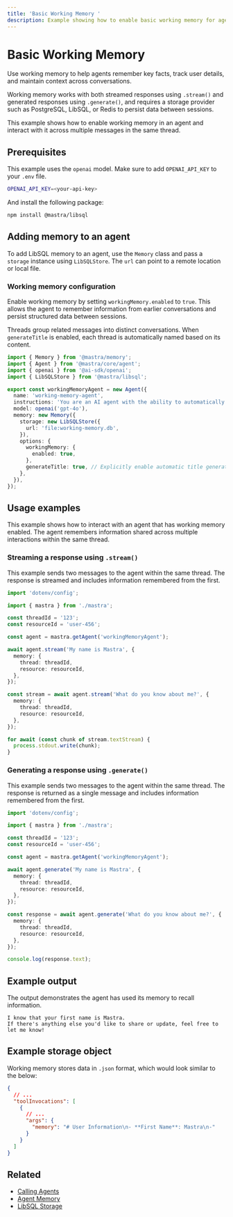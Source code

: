 ```yaml
---
title: 'Basic Working Memory '
description: Example showing how to enable basic working memory for agents to maintain conversational context.
---
```


# Basic Working Memory

Use working memory to help agents remember key facts, track user details, and maintain context across conversations.

Working memory works with both streamed responses using `.stream()` and generated responses using `.generate()`, and requires a storage provider such as PostgreSQL, LibSQL, or Redis to persist data between sessions.

This example shows how to enable working memory in an agent and interact with it across multiple messages in the same thread.

## Prerequisites

This example uses the `openai` model. Make sure to add `OPENAI_API_KEY` to your `.env` file.

```bash filename=".env" copy
OPENAI_API_KEY=<your-api-key>
```

And install the following package:

```bash copy
npm install @mastra/libsql
```

## Adding memory to an agent

To add LibSQL memory to an agent, use the `Memory` class and pass a `storage` instance using `LibSQLStore`. The `url` can point to a remote location or local file.

### Working memory configuration

Enable working memory by setting `workingMemory.enabled` to `true`. This allows the agent to remember information from earlier conversations and persist structured data between sessions.

Threads group related messages into distinct conversations. When `generateTitle` is enabled, each thread is automatically named based on its content.

```typescript filename="src/mastra/agents/example-working-memory-agent.ts" showLineNumbers copy
import { Memory } from '@mastra/memory';
import { Agent } from '@mastra/core/agent';
import { openai } from '@ai-sdk/openai';
import { LibSQLStore } from '@mastra/libsql';

export const workingMemoryAgent = new Agent({
  name: 'working-memory-agent',
  instructions: 'You are an AI agent with the ability to automatically recall memories from previous interactions.',
  model: openai('gpt-4o'),
  memory: new Memory({
    storage: new LibSQLStore({
      url: 'file:working-memory.db',
    }),
    options: {
      workingMemory: {
        enabled: true,
      },
      generateTitle: true, // Explicitly enable automatic title generation
    },
  }),
});
```

## Usage examples

This example shows how to interact with an agent that has working memory enabled. The agent remembers information shared across multiple interactions within the same thread.

### Streaming a response using `.stream()`

This example sends two messages to the agent within the same thread. The response is streamed and includes information remembered from the first.

```typescript filename="src/test-working-memory-agent.ts" showLineNumbers copy
import 'dotenv/config';

import { mastra } from './mastra';

const threadId = '123';
const resourceId = 'user-456';

const agent = mastra.getAgent('workingMemoryAgent');

await agent.stream('My name is Mastra', {
  memory: {
    thread: threadId,
    resource: resourceId,
  },
});

const stream = await agent.stream('What do you know about me?', {
  memory: {
    thread: threadId,
    resource: resourceId,
  },
});

for await (const chunk of stream.textStream) {
  process.stdout.write(chunk);
}
```

### Generating a response using `.generate()`

This example sends two messages to the agent within the same thread. The response is returned as a single message and includes information remembered from the first.

```typescript filename="src/test-working-memory-agent.ts" showLineNumbers copy
import 'dotenv/config';

import { mastra } from './mastra';

const threadId = '123';
const resourceId = 'user-456';

const agent = mastra.getAgent('workingMemoryAgent');

await agent.generate('My name is Mastra', {
  memory: {
    thread: threadId,
    resource: resourceId,
  },
});

const response = await agent.generate('What do you know about me?', {
  memory: {
    thread: threadId,
    resource: resourceId,
  },
});

console.log(response.text);
```

## Example output

The output demonstrates the agent has used its memory to recall information.

```text
I know that your first name is Mastra.
If there's anything else you'd like to share or update, feel free to let me know!
```

## Example storage object

Working memory stores data in `.json` format, which would look similar to the below:

```json
{
  // ...
  "toolInvocations": [
    {
      // ...
      "args": {
        "memory": "# User Information\n- **First Name**: Mastra\n-"
      }
    }
  ]
}
```

## Related

- [Calling Agents](../agents/calling-agents#from-the-command-line)
- [Agent Memory](/docs/agents/agent-memory)
- [LibSQL Storage](/docs/reference/storage/libsql)
